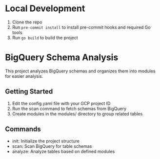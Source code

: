 # Local Development
1. Clone the repo
2. Run `pre-commit install` to install pre-commit hooks and required Go tools
3. Run `go build` to build the project

# BigQuery Schema Analysis

This project analyzes BigQuery schemas and organizes them into modules for easier analysis.

## Getting Started

1. Edit the config.yaml file with your GCP project ID
2. Run the scan command to fetch schemas from BigQuery
3. Create modules in the modules/ directory to group related tables

## Commands

- init: Initialize the project structure
- scan: Scan BigQuery for table schemas
- analyze: Analyze tables based on defined modules
